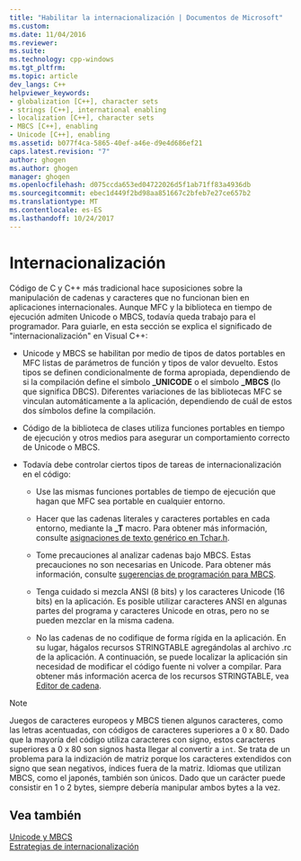 ```yaml
---
title: "Habilitar la internacionalización | Documentos de Microsoft"
ms.custom: 
ms.date: 11/04/2016
ms.reviewer: 
ms.suite: 
ms.technology: cpp-windows
ms.tgt_pltfrm: 
ms.topic: article
dev_langs: C++
helpviewer_keywords:
- globalization [C++], character sets
- strings [C++], international enabling
- localization [C++], character sets
- MBCS [C++], enabling
- Unicode [C++], enabling
ms.assetid: b077f4ca-5865-40ef-a46e-d9e4d686ef21
caps.latest.revision: "7"
author: ghogen
ms.author: ghogen
manager: ghogen
ms.openlocfilehash: d075ccda653ed04722026d5f1ab71ff83a4936db
ms.sourcegitcommit: ebec1d449f2bd98aa851667c2bfeb7e27ce657b2
ms.translationtype: MT
ms.contentlocale: es-ES
ms.lasthandoff: 10/24/2017
---
```

# <a name="international-enabling"></a>Internacionalización
Código de C y C++ más tradicional hace suposiciones sobre la manipulación de cadenas y caracteres que no funcionan bien en aplicaciones internacionales. Aunque MFC y la biblioteca en tiempo de ejecución admiten Unicode o MBCS, todavía queda trabajo para el programador. Para guiarle, en esta sección se explica el significado de "internacionalización" en Visual C++:  
  
-   Unicode y MBCS se habilitan por medio de tipos de datos portables en MFC listas de parámetros de función y tipos de valor devuelto. Estos tipos se definen condicionalmente de forma apropiada, dependiendo de si la compilación define el símbolo **_UNICODE** o el símbolo **_MBCS** (lo que significa DBCS). Diferentes variaciones de las bibliotecas MFC se vinculan automáticamente a la aplicación, dependiendo de cuál de estos dos símbolos define la compilación.  
  
-   Código de la biblioteca de clases utiliza funciones portables en tiempo de ejecución y otros medios para asegurar un comportamiento correcto de Unicode o MBCS.  
  
-   Todavía debe controlar ciertos tipos de tareas de internacionalización en el código:  
  
    -   Use las mismas funciones portables de tiempo de ejecución que hagan que MFC sea portable en cualquier entorno.  
  
    -   Hacer que las cadenas literales y caracteres portables en cada entorno, mediante la **_T** macro. Para obtener más información, consulte [asignaciones de texto genérico en Tchar.h](../text/generic-text-mappings-in-tchar-h.md).  
  
    -   Tome precauciones al analizar cadenas bajo MBCS. Estas precauciones no son necesarias en Unicode. Para obtener más información, consulte [sugerencias de programación para MBCS](../text/mbcs-programming-tips.md).  
  
    -   Tenga cuidado si mezcla ANSI (8 bits) y los caracteres Unicode (16 bits) en la aplicación. Es posible utilizar caracteres ANSI en algunas partes del programa y caracteres Unicode en otras, pero no se pueden mezclar en la misma cadena.  
  
    -   No las cadenas de no codifique de forma rígida en la aplicación. En su lugar, hágalos recursos STRINGTABLE agregándolas al archivo .rc de la aplicación. A continuación, se puede localizar la aplicación sin necesidad de modificar el código fuente ni volver a compilar. Para obtener más información acerca de los recursos STRINGTABLE, vea [Editor de cadena](../windows/string-editor.md).  
  
> [!NOTE]
>  Juegos de caracteres europeos y MBCS tienen algunos caracteres, como las letras acentuadas, con códigos de caracteres superiores a 0 x 80. Dado que la mayoría del código utiliza caracteres con signo, estos caracteres superiores a 0 x 80 son signos hasta llegar al convertir a `int`. Se trata de un problema para la indización de matriz porque los caracteres extendidos con signo que sean negativos, índices fuera de la matriz. Idiomas que utilizan MBCS, como el japonés, también son únicos. Dado que un carácter puede consistir en 1 o 2 bytes, siempre debería manipular ambos bytes a la vez.  
  
## <a name="see-also"></a>Vea también  
 [Unicode y MBCS](../text/unicode-and-mbcs.md)   
 [Estrategias de internacionalización](../text/internationalization-strategies.md)